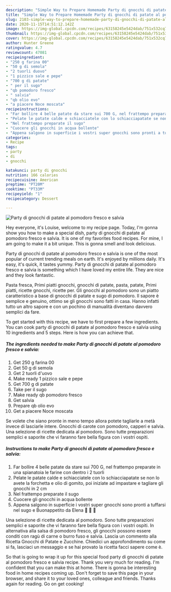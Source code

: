 ```yaml
---
description: "Simple Way to Prepare Homemade Party di gnocchi di patate al pomodoro fresco e salvia"
title: "Simple Way to Prepare Homemade Party di gnocchi di patate al pomodoro fresco e salvia"
slug: 2103-simple-way-to-prepare-homemade-party-di-gnocchi-di-patate-al-pomodoro-fresco-e-salvia
date: 2020-11-15T14:51:12.142Z
image: https://img-global.cpcdn.com/recipes/63158245e5424dab/751x532cq70/party-di-gnocchi-di-patate-al-pomodoro-fresco-e-salvia-recipe-main-photo.jpg
thumbnail: https://img-global.cpcdn.com/recipes/63158245e5424dab/751x532cq70/party-di-gnocchi-di-patate-al-pomodoro-fresco-e-salvia-recipe-main-photo.jpg
cover: https://img-global.cpcdn.com/recipes/63158245e5424dab/751x532cq70/party-di-gnocchi-di-patate-al-pomodoro-fresco-e-salvia-recipe-main-photo.jpg
author: Hunter Greene
ratingvalue: 4.7
reviewcount: 47081
recipeingredient:
- "250 g farina 00"
- "50 g di semola"
- "2 tuorli duovo"
- "1 pizzico sale e pepe"
- "700 g di patate"
- " per il sugo"
- "qb pomodoro fresco"
- " salvia"
- "qb olio evo"
- "a piacere Noce moscata"
recipeinstructions:
- "Far bollire 4 belle patate da stare sui 700 G, nel frattempo preparate in una spianatoia le farine con dentro i 2 tuorli"
- "Pelate le patate calde e schiacciatele con lo schiacciapatate se non lo avete la forchetta e olio di gomito, poi iniziate ad impastare e tagliare gli gnocchi in 2 cm"
- "Nel frattempo preparate il sugo"
- "Cuocere gli gnocchi in acqua bollente"
- "Appena salgono in superficie i vostri super gnocchi sono pronti a tuffarsi nel sugo e Buonappetito da Elena 💋 💋 💋"
categories:
- Recipe
tags:
- party
- di
- gnocchi

katakunci: party di gnocchi 
nutrition: 166 calories
recipecuisine: American
preptime: "PT20M"
cooktime: "PT33M"
recipeyield: "1"
recipecategory: Dessert

---
```



![Party di gnocchi di patate al pomodoro fresco e salvia](https://img-global.cpcdn.com/recipes/63158245e5424dab/751x532cq70/party-di-gnocchi-di-patate-al-pomodoro-fresco-e-salvia-recipe-main-photo.jpg)

Hey everyone, it's Louise, welcome to my recipe page. Today, I'm gonna show you how to make a special dish, party di gnocchi di patate al pomodoro fresco e salvia. It is one of my favorites food recipes. For mine, I am going to make it a bit unique. This is gonna smell and look delicious.

Party di gnocchi di patate al pomodoro fresco e salvia is one of the most popular of current trending meals on earth. It's enjoyed by millions daily. It's easy, it's quick, it tastes yummy. Party di gnocchi di patate al pomodoro fresco e salvia is something which I have loved my entire life. They are nice and they look fantastic.

Pasta fresca, Primi piatti gnocchi, gnocchi di patate, pasta, patate, Primi piatti, ricette gnocchi, ricette per. Gli gnocchi al pomodoro sono un piatto caratteristico a base di gnocchi di patate e sugo di pomodoro. Il sapore è semplice e genuino, ottimo se gli gnocchi sono fatti in casa. Hanno infatti tutto un altro sapore e con un pochino di manualità diventano davvero semplici da fare.


To get started with this recipe, we have to first prepare a few ingredients. You can cook party di gnocchi di patate al pomodoro fresco e salvia using 10 ingredients and 5 steps. Here is how you can achieve that.

<!--inarticleads1-->

##### The ingredients needed to make Party di gnocchi di patate al pomodoro fresco e salvia:

1. Get 250 g farina 00
1. Get 50 g di semola
1. Get 2 tuorli d&#39;uovo
1. Make ready 1 pizzico sale e pepe
1. Get 700 g di patate
1. Take  per il sugo
1. Make ready qb pomodoro fresco
1. Get  salvia
1. Prepare qb olio evo
1. Get a piacere Noce moscata


Se volete che siano pronte in meno tempo allora potete tagliarle a metà invece di lasciarle intere. Gnocchi di carote con pomodoro, capperi e salvia. Una selezione di ricette dedicata al pomodoro. Sono tutte preparazioni semplici e saporite che vi faranno fare bella figura con i vostri ospiti. 

<!--inarticleads2-->

##### Instructions to make Party di gnocchi di patate al pomodoro fresco e salvia:

1. Far bollire 4 belle patate da stare sui 700 G, nel frattempo preparate in una spianatoia le farine con dentro i 2 tuorli
1. Pelate le patate calde e schiacciatele con lo schiacciapatate se non lo avete la forchetta e olio di gomito, poi iniziate ad impastare e tagliare gli gnocchi in 2 cm
1. Nel frattempo preparate il sugo
1. Cuocere gli gnocchi in acqua bollente
1. Appena salgono in superficie i vostri super gnocchi sono pronti a tuffarsi nel sugo e Buonappetito da Elena 💋 💋 💋


Una selezione di ricette dedicata al pomodoro. Sono tutte preparazioni semplici e saporite che vi faranno fare bella figura con i vostri ospiti. In alternativa alla salsa di pomodoro fresco, gli gnocchi possono essere conditi con ragù di carne o burro fuso e salvia. Lascia un commento alla Ricetta Gnocchi di Patate e Zucchine. Chiedici un approfondimento su come si fa, lasciaci un messaggio e se hai provato la ricetta facci sapere come è. 

So that is going to wrap it up for this special food party di gnocchi di patate al pomodoro fresco e salvia recipe. Thank you very much for reading. I'm confident that you can make this at home. There is gonna be interesting food in home recipes coming up. Don't forget to save this page in your browser, and share it to your loved ones, colleague and friends. Thanks again for reading. Go on get cooking!
